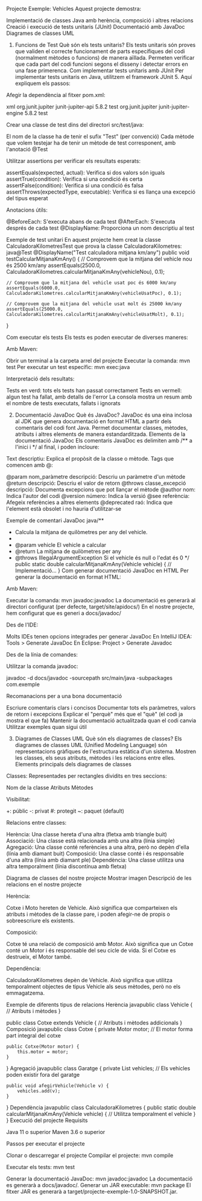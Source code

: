 Projecte Exemple: Vehicles
Aquest projecte demostra:

Implementació de classes Java amb herència, composició i altres relacions
Creació i execució de tests unitaris (JUnit)
Documentació amb JavaDoc
Diagrames de classes UML

1. Funcions de Test
Què són els tests unitaris?
Els tests unitaris són proves que validen el correcte funcionament de parts específiques del codi (normalment mètodes o funcions) de manera aïllada. Permeten verificar que cada part del codi funcioni segons el disseny i detectar errors en una fase primerenca.
Com implementar tests unitaris amb JUnit
Per implementar tests unitaris en Java, utilitzem el framework JUnit 5. Aquí expliquem els passos:

Afegir la dependència al fitxer pom.xml:

xml<dependency>
    <groupId>org.junit.jupiter</groupId>
    <artifactId>junit-jupiter-api</artifactId>
    <version>5.8.2</version>
    <scope>test</scope>
</dependency>
<dependency>
    <groupId>org.junit.jupiter</groupId>
    <artifactId>junit-jupiter-engine</artifactId>
    <version>5.8.2</version>
    <scope>test</scope>
</dependency>

Crear una classe de test dins del directori src/test/java:

El nom de la classe ha de tenir el sufix "Test" (per convenció)
Cada mètode que volem testejar ha de tenir un mètode de test corresponent, amb l'anotació @Test


Utilitzar assertions per verificar els resultats esperats:

assertEquals(expected, actual): Verifica si dos valors són iguals
assertTrue(condition): Verifica si una condició és certa
assertFalse(condition): Verifica si una condició és falsa
assertThrows(expectedType, executable): Verifica si es llança una excepció del tipus esperat


Anotacions útils:

@BeforeEach: S'executa abans de cada test
@AfterEach: S'executa després de cada test
@DisplayName: Proporciona un nom descriptiu al test



Exemple de test unitari
En aquest projecte hem creat la classe CalculadoraKilometresTest que prova la classe CalculadoraKilometres:
java@Test
@DisplayName("Test calculadora mitjana km/any")
public void testCalcularMitjanaKmAny() {
    // Comprovem que la mitjana del vehicle nou és 2500 km/any
    assertEquals(2500.0, CalculadoraKilometres.calcularMitjanaKmAny(vehicleNou), 0.1);
    
    // Comprovem que la mitjana del vehicle usat poc és 6000 km/any
    assertEquals(6000.0, CalculadoraKilometres.calcularMitjanaKmAny(vehicleUsatPoc), 0.1);
    
    // Comprovem que la mitjana del vehicle usat molt és 25000 km/any
    assertEquals(25000.0, CalculadoraKilometres.calcularMitjanaKmAny(vehicleUsatMolt), 0.1);
}

Com executar els tests
Els tests es poden executar de diverses maneres:

Amb Maven:

Obrir un terminal a la carpeta arrel del projecte
Executar la comanda: mvn test
Per executar un test específic: mvn exec:java

Interpretació dels resultats:

Tests en verd: tots els tests han passat correctament
Tests en vermell: algun test ha fallat, amb detalls de l'error
La consola mostra un resum amb el nombre de tests executats, fallats i ignorats



2. Documentació JavaDoc
Què és JavaDoc?
JavaDoc és una eina inclosa al JDK que genera documentació en format HTML a partir dels comentaris del codi font Java. Permet documentar classes, mètodes, atributs i altres elements de manera estandarditzada.
Elements de la documentació JavaDoc
Els comentaris JavaDoc es delimiten amb /** a l'inici i */ al final, i poden incloure:

Text descriptiu: Explica el propòsit de la classe o mètode.
Tags que comencen amb @:

@param nom_paràmetre descripció: Descriu un paràmetre d'un mètode
@return descripció: Descriu el valor de retorn
@throws classe_excepció descripció: Documenta excepcions que pot llançar el mètode
@author nom: Indica l'autor del codi
@version número: Indica la versió
@see referència: Afegeix referències a altres elements
@deprecated raó: Indica que l'element està obsolet i no hauria d'utilitzar-se



Exemple de comentari JavaDoc
java/**
 * Calcula la mitjana de quilòmetres per any del vehicle.
 * 
 * @param vehicle El vehicle a calcular
 * @return La mitjana de quilòmetres per any
 * @throws IllegalArgumentException Si el vehicle és null o l'edat és 0
 */
public static double calcularMitjanaKmAny(Vehicle vehicle) {
    // Implementació...
}
Com generar documentació JavaDoc en HTML
Per generar la documentació en format HTML:

Amb Maven:

Executar la comanda: mvn javadoc:javadoc
La documentació es generarà al directori configurat (per defecte, target/site/apidocs/)
En el nostre projecte, hem configurat que es generi a docs/javadoc/


Des de l'IDE:

Molts IDEs tenen opcions integrades per generar JavaDoc
En IntelliJ IDEA: Tools > Generate JavaDoc
En Eclipse: Project > Generate Javadoc


Des de la línia de comandes:

Utilitzar la comanda javadoc:

javadoc -d docs/javadoc -sourcepath src/main/java -subpackages com.exemple


Recomanacions per a una bona documentació

Escriure comentaris clars i concisos
Documentar tots els paràmetres, valors de retorn i excepcions
Explicar el "perquè" més que el "què" (el codi ja mostra el que fa)
Mantenir la documentació actualitzada quan el codi canvia
Utilitzar exemples quan sigui útil

3. Diagrames de Classes UML
Què són els diagrames de classes?
Els diagrames de classes UML (Unified Modeling Language) són representacions gràfiques de l'estructura estàtica d'un sistema. Mostren les classes, els seus atributs, mètodes i les relacions entre elles.
Elements principals dels diagrames de classes

Classes: Representades per rectangles dividits en tres seccions:

Nom de la classe
Atributs
Mètodes


Visibilitat:

+: públic
-: privat
#: protegit
~: paquet (default)


Relacions entre classes:

Herència: Una classe hereta d'una altra (fletxa amb triangle buit)
Associació: Una classe està relacionada amb una altra (línia simple)
Agregació: Una classe conté referències a una altra, però no depèn d'ella (línia amb diamant buit)
Composició: Una classe conté i és responsable d'una altra (línia amb diamant ple)
Dependència: Una classe utilitza una altra temporalment (línia discontínua amb fletxa)



Diagrama de classes del nostre projecte
Mostrar imagen
Descripció de les relacions en el nostre projecte

Herència:

Cotxe i Moto hereten de Vehicle. Això significa que comparteixen els atributs i mètodes de la classe pare, i poden afegir-ne de propis o sobreescriure els existents.


Composició:

Cotxe té una relació de composició amb Motor. Això significa que un Cotxe conté un Motor i és responsable del seu cicle de vida. Si el Cotxe es destrueix, el Motor també.


Dependència:

CalculadoraKilometres depèn de Vehicle. Això significa que utilitza temporalment objectes de tipus Vehicle als seus mètodes, però no els emmagatzema.



Exemple de diferents tipus de relacions
Herència
javapublic class Vehicle {
    // Atributs i mètodes
}

public class Cotxe extends Vehicle {
    // Atributs i mètodes addicionals
}
Composició
javapublic class Cotxe {
    private Motor motor; // El motor forma part integral del cotxe
    
    public Cotxe(Motor motor) {
        this.motor = motor;
    }
}
Agregació
javapublic class Garatge {
    private List<Vehicle> vehicles; // Els vehicles poden existir fora del garatge
    
    public void afegirVehicle(Vehicle v) {
        vehicles.add(v);
    }
}
Dependència
javapublic class CalculadoraKilometres {
    public static double calcularMitjanaKmAny(Vehicle vehicle) {
        // Utilitza temporalment el vehicle
    }
}
Execució del projecte
Requisits

Java 11 o superior
Maven 3.6 o superior

Passos per executar el projecte

Clonar o descarregar el projecte
Compilar el projecte:
mvn compile

Executar els tests:
mvn test

Generar la documentació JavaDoc:
mvn javadoc:javadoc
La documentació es generarà a docs/javadoc/.
Generar un JAR executable:
mvn package
El fitxer JAR es generarà a target/projecte-exemple-1.0-SNAPSHOT.jar.
